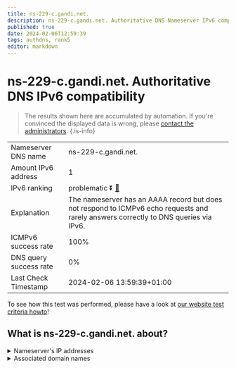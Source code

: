 ```yaml
---
title: ns-229-c.gandi.net.
description: ns-229-c.gandi.net. Authoritative DNS Nameserver IPv6 compatibility
published: true
date: 2024-02-06T12:59:39
tags: authdns, rank5
editor: markdown
---
```


# ns-229-c.gandi.net. Authoritative DNS IPv6 compatibility

> The results shown here are accumulated by automation. If you're convinced the displayed data is wrong, please [contact the administrators](/howto/chat). 
{.is-info}




|   |   |
| - | - |
| Nameserver DNS name | ns-229-c.gandi.net.
| Amount IPv6 address | 1
| IPv6 ranking | problematic :arrow_double_down: [🔗](/howto/ranking) |
| Explanation | The nameserver has an AAAA record but does not respond to ICMPv6 echo requests and rarely answers correctly to DNS queries via IPv6. |
| ICMPv6 success rate | 100%|
| DNS query success rate | 0% |
| Last Check Timestamp | 2024-02-06 13:59:39+01:00 |

To see how this test was performed, please have a look at [our website test criteria howto](/howto/testcriteria/authdns)!


## What is ns-229-c.gandi.net. about?




<details>
<summary>Nameserver's IP addresses</summary>

2604:3400:aaac::e6

</details>



<details>
<summary>Associated domain names</summary>

www.peugeot.fr

</details>
